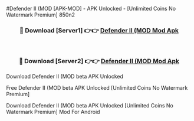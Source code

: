 #Defender II (MOD [APK-MOD] - APK Unlocked - [Unlimited Coins No Watermark Premium] 850n2



<div align="center">

<h3>🔴 Download [Server1] 👉👉 <a href="https://momento.my/?title=Defender_II_(MOD">Defender II (MOD Mod Apk</a></h3><br>

<h3>🔴 Download [Server2] 👉👉 <a href="https://momento.my/?title=Defender_II_(MOD">Defender II (MOD Mod Apk</a></h3>
</div>



Download Defender II (MOD beta APK Unlocked

Free Defender II (MOD beta APK Unlocked [Unlimited Coins No Watermark Premium]

Download Defender II (MOD beta APK Unlocked [Unlimited Coins No Watermark Premium] Mod For Android
